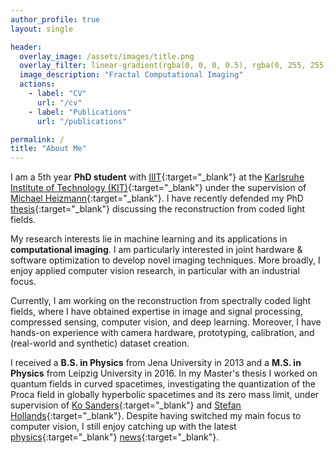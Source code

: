 ```yaml
---
author_profile: true
layout: single

header:
  overlay_image: /assets/images/title.png
  overlay_filter: linear-gradient(rgba(0, 0, 0, 0.5), rgba(0, 255, 255, 0.0))
  image_description: "Fractal Computational Imaging"
  actions:
    - label: "CV"
      url: "/cv"
    - label: "Publications"
      url: "/publications"

permalink: /
title: "About Me"
---
```


I  am a 5th year **PhD student** with [IIIT]{:target="_blank"} at the [Karlsruhe Institute of Technology (KIT)]{:target="_blank"} under the supervision of [Michael Heizmann]{:target="_blank"}.
I have recently defended my PhD [thesis]{:target="_blank"} discussing the reconstruction from coded light fields.

My research interests lie in machine learning and its applications in **computational imaging**.
I am particularly interested in joint hardware & software optimization to develop novel imaging techniques.
More broadly, I enjoy applied computer vision research, in particular with an industrial focus.

Currently, I am working on the reconstruction from spectrally coded light fields, where I have obtained expertise in image and signal processing, compressed sensing, computer vision, and deep learning.
Moreover, I have hands-on experience with camera hardware, prototyping, calibration, and (real-world and synthetic) dataset creation.

I received a **B.S. in Physics** from Jena University in 2013 and a **M.S. in Physics** from Leipzig University in 2016.
In my Master's thesis I worked on quantum fields in curved spacetimes, investigating the quantization of the Proca field in globally hyperbolic spacetimes and its zero mass limit, under supervision of [Ko Sanders]{:target="_blank"} and [Stefan Hollands]{:target="_blank"}.
Despite having switched my main focus to computer vision, I still enjoy catching up with the latest [physics](https://www.quantamagazine.org/){:target="_blank"} [news](https://www.math.columbia.edu/~woit/wordpress/){:target="_blank"}.

[thesis]: https://maxschambach.github.io/thesis/
[Michael Heizmann]: https://www.iiit.kit.edu/english/3252.php
[IIIT]: https://iiit.kit.edu/english
[LTI]: https://www.lti.kit.edu/english/
[Karlsruhe Institute of Technology (KIT)]: https://www.kit.edu/english
[Ko Sanders]: https://www.dcu.ie/maths/people/ko-sanders
[Stefan Hollands]: https://home.uni-leipzig.de/tet/?page_id=215
